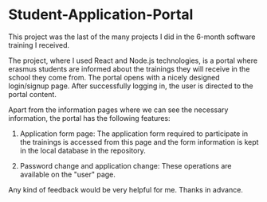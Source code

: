 # Student-Application-Portal 

This project was the last of the many projects I did in the 6-month software training I received. 

The project, where I used React and Node.js technologies, is a portal where erasmus students are informed about the trainings they will receive in the school they come from. The portal opens with a nicely designed login/signup page. After successfully logging in, the user is directed to the portal content.

Apart from the information pages where we can see the necessary information, the portal has the following features:

1. Application form page: The application form required to participate in the trainings is accessed from this page and the form information is kept in the local database in the repository.

2. Password change and application change: These operations are available on the "user" page. 

Any kind of feedback would be very helpful for me. 
Thanks in advance.
